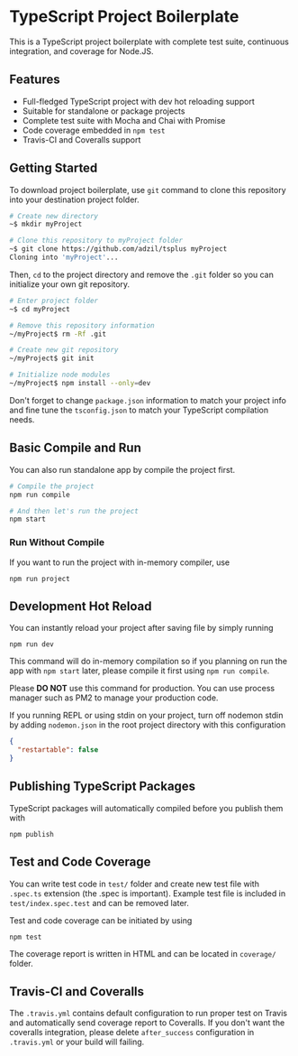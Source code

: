 TypeScript Project Boilerplate
===============================

This is a TypeScript project boilerplate with complete test suite, continuous
integration, and coverage for Node.JS.

## Features

- Full-fledged TypeScript project with dev hot reloading support
- Suitable for standalone or package projects
- Complete test suite with Mocha and Chai with Promise
- Code coverage embedded in `npm test`
- Travis-CI and Coveralls support

## Getting Started

To download project boilerplate, use `git` command to clone this repository
into your destination project folder.

```sh
# Create new directory
~$ mkdir myProject

# Clone this repository to myProject folder
~$ git clone https://github.com/adzil/tsplus myProject
Cloning into 'myProject'...
```

Then, `cd` to the project directory and remove the `.git` folder so you can
initialize your own git repository.

```sh
# Enter project folder
~$ cd myProject

# Remove this repository information
~/myProject$ rm -Rf .git 

# Create new git repository
~/myProject$ git init

# Initialize node modules
~/myProject$ npm install --only=dev
```

Don't forget to change `package.json` information to match your project info
and fine tune the `tsconfig.json` to match your TypeScript compilation needs.

## Basic Compile and Run

You can also run standalone app by compile the project first.

```sh
# Compile the project
npm run compile

# And then let's run the project
npm start
```

### Run Without Compile

If you want to run the project with in-memory compiler, use

```
npm run project
```

## Development Hot Reload

You can instantly reload your project after saving file by simply running

```
npm run dev
```

This command will do in-memory compilation so if you planning on run the app
with `npm start` later, please compile it first using `npm run compile`.

Please **DO NOT** use this command for production. You can use process manager
such as PM2 to manage your production code.

If you running REPL or using stdin on your project, turn off nodemon stdin
by adding `nodemon.json` in the root project directory with this configuration

```json
{
  "restartable": false
}
```

## Publishing TypeScript Packages

TypeScript packages will automatically compiled before you publish them with

```
npm publish
```

## Test and Code Coverage

You can write test code in `test/` folder and create new test file with
`.spec.ts` extension (the .spec is important). Example test file is included
in `test/index.spec.test` and can be removed later.

Test and code coverage can be initiated by using

```
npm test
```

The coverage report is written in HTML and can be located in `coverage/`
folder.

## Travis-CI and Coveralls

The `.travis.yml` contains default configuration to run proper test on Travis
and automatically send coverage report to Coveralls. If you don't want the
coveralls integration, please delete `after_success` configuration in
`.travis.yml` or your build will failing.
